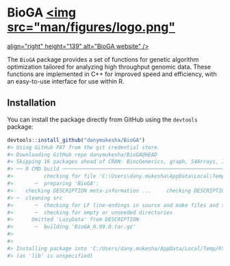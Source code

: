 
<!-- README.md is generated from README.Rmd. Please edit that file -->

# BioGA <a href="https://danymukesha.github.io/BioGA/"><img src="man/figures/logo.png"
align="right" height="139" alt="BioGA website" /></a>

The `BioGA` package provides a set of functions for genetic algorithm
optimization tailored for analyzing high throughput genomic data. These
functions are implemented in C++ for improved speed and efficiency, with
an easy-to-use interface for use within R.

## Installation

You can install the package directly from GitHub using the `devtools`
package:

``` r
devtools::install_github("danymukesha/BioGA")
#> Using GitHub PAT from the git credential store.
#> Downloading GitHub repo danymukesha/BioGA@HEAD
#> Skipping 16 packages ahead of CRAN: BiocGenerics, graph, S4Arrays, IRanges, S4Vectors, MatrixGenerics, GenomeInfoDbData, zlibbioc, XVector, GenomeInfoDb, RBGL, Biobase, DelayedArray, GenomicRanges, biocViews, SummarizedExperiment
#> ── R CMD build ─────────────────────────────────────────────────────────────────
#>          checking for file 'C:\Users\dany.mukesha\AppData\Local\Temp\RtmpmMdUaw\remotes565c18d23454\danymukesha-BioGA-ff25dc5/DESCRIPTION' ...     checking for file 'C:\Users\dany.mukesha\AppData\Local\Temp\RtmpmMdUaw\remotes565c18d23454\danymukesha-BioGA-ff25dc5/DESCRIPTION' ...   ✔  checking for file 'C:\Users\dany.mukesha\AppData\Local\Temp\RtmpmMdUaw\remotes565c18d23454\danymukesha-BioGA-ff25dc5/DESCRIPTION' (366ms)
#>       ─  preparing 'BioGA':
#>    checking DESCRIPTION meta-information ...     checking DESCRIPTION meta-information ...   ✔  checking DESCRIPTION meta-information
#> ─  cleaning src
#>       ─  checking for LF line-endings in source and make files and shell scripts
#>       ─  checking for empty or unneeded directories
#>      Omitted 'LazyData' from DESCRIPTION
#>       ─  building 'BioGA_0.99.0.tar.gz'
#>      
#> 
#> Installing package into 'C:/Users/dany.mukesha/AppData/Local/Temp/RtmpS0ZNjt/temp_libpath58884b2761af'
#> (as 'lib' is unspecified)
```
